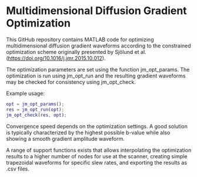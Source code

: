 # Multidimensional Diffusion Gradient Optimization

This GitHub repository contains MATLAB code for optimizing multidimensional diffusion gradient waveforms according to the constrained optimization scheme originally presented by Sjölund et al. (https://doi.org/10.1016/j.jmr.2015.10.012).

The optimization parameters are set using the function jm_opt_params. The optimization is run using jm_opt_run and the resulting gradient waveforms may be checked for consistency using jm_opt_check.

Example usage:

```matlab
opt = jm_opt_params();
res = jm_opt_run(opt);
jm_opt_check(res, opt);
```

Convergence speed depends on the optimization settings. A good solution is typically characterized by the highest possible b-value while also showing a smooth gradient amplitude waveform.

A range of support functions exists that allows interpolating the optimization results to a higher number of nodes for use at the scanner, creating simple trapezoidal waveforms for specific slew rates, and exporting the results as .csv files.